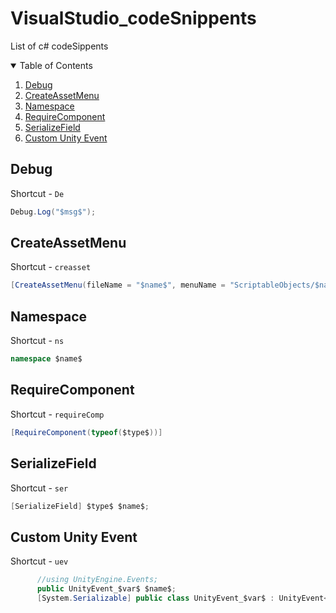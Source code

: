 # VisualStudio_codeSnippents

List of c# codeSippents

<!-- List of c# codeSippents -->
<details open="open">
  <summary>Table of Contents</summary>
  <ol>
    <li><a href="#Debug">Debug</a></li>
    <li><a href="#CreateAssetMenu">CreateAssetMenu</a></li>
    <li><a href="#Namespace">Namespace</a></li>
    <li><a href="#RequireComponent">RequireComponent</a></li>
    <li><a href="#SerializeField">SerializeField</a></li>
    <li><a href="#Custom Unity Event">Custom Unity Event</a></li>
  </ol>
</details>


## Debug
Shortcut - `De`
```c#
Debug.Log("$msg$");
```

## CreateAssetMenu
Shortcut - `creasset`
```c#
[CreateAssetMenu(fileName = "$name$", menuName = "ScriptableObjects/$name$")]
```

## Namespace
Shortcut - `ns`
```c#
namespace $name$
```

## RequireComponent
Shortcut - `requireComp`
```c#
[RequireComponent(typeof($type$))]
```

## SerializeField
Shortcut - `ser`
```c#
[SerializeField] $type$ $name$;
```

## Custom Unity Event
Shortcut - `uev`
```c#
      //using UnityEngine.Events;
      public UnityEvent_$var$ $name$;
      [System.Serializable] public class UnityEvent_$var$ : UnityEvent<$var$>{}
```

